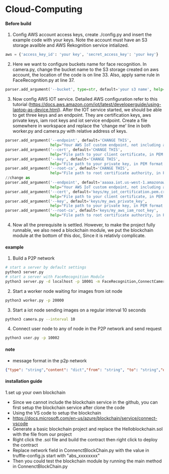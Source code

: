 # Cloud-Computing
#### Before build
1. Config AWS account access keys, create ./config.py and insert the example code with your keys. Note the account must have an S3 storage availble and AWS Rekognition service intialized.
```python
aws = {'access_key_id': 'your key', 'secret_access_key': 'your key'}
```
2. Here we want to configure buckets name for face recognition. In camera.py, change the bucket name to the S3 storage created on aws account, the location of the code is on line 33. Also, apply same rule in FaceRecognition.py at line 37.
```python
parser.add_argument('--bucket', type=str, default='your s3 name', help="Amazon S3 bucket to store images")
```
3. Now config AWS IOT service. Detailed AWS configuration refer to this tutorial (https://docs.aws.amazon.com/iot/latest/developerguide/using-laptop-as-device.html). After the IOT service started, we should be able to get three keys and an endpoint.  They are certification keys, aws private keys, iam root keys and iot service endpoint. Create a file somewhere in workspace and replace the 'change me' line in both worker.py and camera.py with relative address of keys.
```python
parser.add_argument('--endpoint', default='CHANGE THIS',
                    help="Your AWS IoT custom endpoint, not including a port. ")
parser.add_argument('--cert', default='CHANGE THIS',
                    help="File path to your client certificate, in PEM format.")
parser.add_argument('--key', default='CHANGE THIS',
                    help="File path to your private key, in PEM format.")
parser.add_argument('--root-ca', default='CHANGE THIS',
                    help="File path to root certificate authority, in PEM format. ")
//change as
parser.add_argument('--endpoint', default='aaaaa.iot.us-west-1.amazonaws.com',
                    help="Your AWS IoT custom endpoint, not including a port. ")
parser.add_argument('--cert', default='keys/my_iot_certification.pem.crt',
                    help="File path to your client certificate, in PEM format.")
parser.add_argument('--key', default='keys/my_aws_private_key',
                    help="File path to your private key, in PEM format.")
parser.add_argument('--root-ca', default='keys/my_aws_iam_root_key',
                    help="File path to root certificate authority, in PEM format. ")
```

4. Now all the prerequisite is settled. However, to make the project fully runnable, we also need a blockchain module, we put the blockchain module at the bottom of this doc, Since it is relativly complicate. 
#### example
1. Build a P2P network
```bash
# start a server by default settings
python3 server.py
# start a server with FaceRecognition Module 
python3 server.py -d localhost -p 10001 -m FaceRecognition,ConnectCamera
```

2. Start a worker node waiting for images from iot node
```bash
python3 worker.py -p 20000
```

3. Start a iot node sending images on a regular interval 10 seconds
```bash
python3 camera.py --interval 10
```

4. Connect user node to any of node in the P2P network and send request
```bash
python3 user.py -p 10002
```

#### note
* message format in the p2p network
```json
{"type": "string","content": "dict","from": "string", "to": "string","origin": "string"}
```

#### installation guide
1.set up your own blockchain  

- Since we cannot include the blockchain service in the github, you can first setup the blockchain service after clone the code  
- Using the VS code to setup the blockchain
- https://docs.microsoft.com/en-us/azure/blockchain/service/connect-vscode
- Generate a basic blockchain project and replace the Helloblockchain.sol with the file from our project  
- Right click the .sol file and build the contract then right click to deploy the contract   
- Replace network field in ConnenctBlockChain.py with the value in truffle-config.js start with "abs_xxxxxxxx"
- Then you could test the blockchain module by running the main method in ConnenctBlockChain.py   
